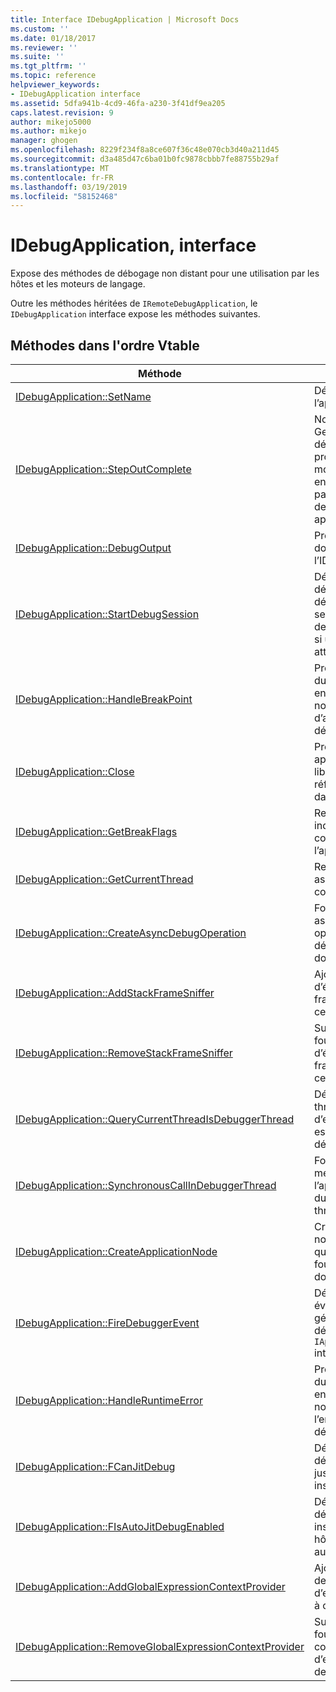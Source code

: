```yaml
---
title: Interface IDebugApplication | Microsoft Docs
ms.custom: ''
ms.date: 01/18/2017
ms.reviewer: ''
ms.suite: ''
ms.tgt_pltfrm: ''
ms.topic: reference
helpviewer_keywords:
- IDebugApplication interface
ms.assetid: 5dfa941b-4cd9-46fa-a230-3f41df9ea205
caps.latest.revision: 9
author: mikejo5000
ms.author: mikejo
manager: ghogen
ms.openlocfilehash: 8229f234f8a8ce607f36c48e070cb3d40a211d45
ms.sourcegitcommit: d3a485d47c6ba01b0fc9878cbbb7fe88755b29af
ms.translationtype: MT
ms.contentlocale: fr-FR
ms.lasthandoff: 03/19/2019
ms.locfileid: "58152468"
---
```

# <a name="idebugapplication-interface"></a>IDebugApplication, interface
Expose des méthodes de débogage non distant pour une utilisation par les hôtes et les moteurs de langage.  
  
 Outre les méthodes héritées de `IRemoteDebugApplication`, le `IDebugApplication` interface expose les méthodes suivantes.  
  
## <a name="methods-in-vtable-order"></a>Méthodes dans l'ordre Vtable  
  
|Méthode|Description|  
|------------|-----------------|  
|[IDebugApplication::SetName](../../winscript/reference/idebugapplication-setname.md)|Définit le nom de l’application.|  
|[IDebugApplication::StepOutComplete](../../winscript/reference/idebugapplication-stepoutcomplete.md)|Notifie le Gestionnaire de débogage de processus qu’un moteur de langage en mode de pas à pas est sur le point de retourner à son appelant.|  
|[IDebugApplication::DebugOutput](../../winscript/reference/idebugapplication-debugoutput.md)|Provoque la chaîne donnée à afficher par l’IDE de débogueur.|  
|[IDebugApplication::StartDebugSession](../../winscript/reference/idebugapplication-startdebugsession.md)|Démarre l’IDE de débogueur par défaut et attache une session de débogage de cette application, si un n’est pas déjà attaché.|  
|[IDebugApplication::HandleBreakPoint](../../winscript/reference/idebugapplication-handlebreakpoint.md)|Provoque le blocage du thread actuel et envoie une notification du point d’arrêt à l’IDE de débogueur.|  
|[IDebugApplication::Close](../../winscript/reference/idebugapplication-close.md)|Provoque cette application pour libérer toutes les références et entrer dans un état inactif.|  
|[IDebugApplication::GetBreakFlags](../../winscript/reference/idebugapplication-getbreakflags.md)|Retourne les indicateurs d’arrêt en cours pour l’application.|  
|[IDebugApplication::GetCurrentThread](../../winscript/reference/idebugapplication-getcurrentthread.md)|Retourne le thread associé au thread en cours d’exécution.|  
|[IDebugApplication::CreateAsyncDebugOperation](../../winscript/reference/idebugapplication-createasyncdebugoperation.md)|Fournit un accès asynchrone à une opération de débogage synchrone donnée.|  
|[IDebugApplication::AddStackFrameSniffer](../../winscript/reference/idebugapplication-addstackframesniffer.md)|Ajoute un fournisseur d’énumérateur de frame de pile pour cette application.|  
|[IDebugApplication::RemoveStackFrameSniffer](../../winscript/reference/idebugapplication-removestackframesniffer.md)|Supprime un fournisseur d’énumérateur de frame de pile de cette application.|  
|[IDebugApplication::QueryCurrentThreadIsDebuggerThread](../../winscript/reference/idebugapplication-querycurrentthreadisdebuggerthread.md)|Détermine si le thread en cours d’exécution actuel est le thread de débogueur.|  
|[IDebugApplication::SynchronousCallInDebuggerThread](../../winscript/reference/idebugapplication-synchronouscallindebuggerthread.md)|Fournit un mécanisme pour que l’appelant exécuter du code dans le thread de débogueur.|  
|[IDebugApplication::CreateApplicationNode](../../winscript/reference/idebugapplication-createapplicationnode.md)|Crée un nouveau nœud d’application qui est associé à un fournisseur de document spécifique.|  
|[IDebugApplication::FireDebuggerEvent](../../winscript/reference/idebugapplication-firedebuggerevent.md)|Déclenche un événement générique pour le débogueur `IApplicationDebugger` interface.|  
|[IDebugApplication::HandleRuntimeError](../../winscript/reference/idebugapplication-handleruntimeerror.md)|Provoque le blocage du thread actuel et envoie une notification de l’erreur à l’IDE de débogueur.|  
|[IDebugApplication::FCanJitDebug](../../winscript/reference/idebugapplication-fcanjitdebug.md)|Détermine si un débogueur de (JIT) juste-à-temps est inscrit.|  
|[IDebugApplication::FIsAutoJitDebugEnabled](../../winscript/reference/idebugapplication-fisautojitdebugenabled.md)|Détermine si un débogueur JIT est inscrit auprès des hôtes stupides automatique-debug.|  
|[IDebugApplication::AddGlobalExpressionContextProvider](../../winscript/reference/idebugapplication-addglobalexpressioncontextprovider.md)|Ajoute un fournisseur de contexte d’expression globale à cette application.|  
|[IDebugApplication::RemoveGlobalExpressionContextProvider](../../winscript/reference/idebugapplication-removeglobalexpressioncontextprovider.md)|Supprime un fournisseur de contexte d’expression globale de cette application.|
